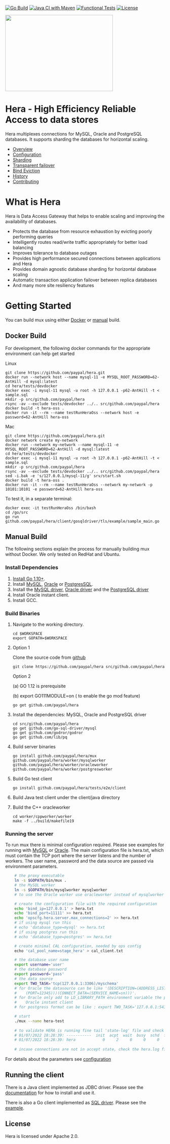 [![Go Build](https://github.com/paypal/hera/actions/workflows/go.yml/badge.svg?branch=main)](https://github.com/paypal/hera/actions/workflows/go.yml)
[![Java CI with Maven](https://github.com/paypal/hera/actions/workflows/jdbc-ci-maven.yml/badge.svg?branch=main)](https://github.com/paypal/hera/actions/workflows/jdbc-ci-maven.yml)
[![Functional Tests](https://github.com/paypal/hera/actions/workflows/manual-ft.yml/badge.svg?branch=main)](https://github.com/paypal/hera/actions/workflows/manual-ft.yml)
[![License](http://img.shields.io/:license-Apache%202-blue.svg)](http://www.apache.org/licenses/LICENSE-2.0.txt)

<img src="docs/hera.png" height="240" width="340">

# Hera - High Efficiency Reliable Access to data stores

Hera multiplexes connections for MySQL, Oracle and
PostgreSQL databases. It supports sharding the databases for horizontal scaling.

  * [Overview](docs/overview.md)
  * [Configuration](docs/configuration.md)
  * [Sharding](docs/sharding.md)
  * [Transparent failover](docs/taf.md)
  * [Bind Eviction](docs/bindevict.md)
  * [History](docs/history.md)
  * [Contributing](docs/contributing.md)

# What is Hera

Hera is Data Access Gateway that helps to enable scaling and improving the availability of databases.
* Protects the database from resource exhaustion by evicting poorly performing queries
* Intelligently routes read/write traffic appropriately for better load balancing
* Improves tolerance to database outages
* Provides high performance secured connections between applications and Hera
* Provides domain agnostic database sharding for horizontal database scaling
* Automatic transaction application failover between replica databases
* And many more site resiliency features

# Getting Started

You can build mux using either [Docker](#docker-build) or [manual](#manual-build) build.

## Docker Build

For development, the following docker commands for the appropriate environment can help get started

Linux

    git clone https://github.com/paypal/hera.git
    docker run --network host --name mysql-11 -e MYSQL_ROOT_PASSWORD=62-AntHill -d mysql:latest
    cd hera/tests/devdocker
    docker exec -i mysql-11 mysql -u root -h 127.0.0.1 -p62-AntHill -t < sample.sql
    mkdir -p src/github.com/paypal/hera
    rsync -av --exclude tests/devdocker ../.. src/github.com/paypal/hera
    docker build -t hera-oss .
    docker run -it --rm --name testRunHeraOss --network host -e password=62-AntHill hera-oss

Mac

    git clone https://github.com/paypal/hera.git
    docker network create my-network
    docker run --network my-network --name mysql-11 -e MYSQL_ROOT_PASSWORD=62-AntHill -d mysql:latest
    cd hera/tests/devdocker
    docker exec -i mysql-11 mysql -u root -h 127.0.0.1 -p62-AntHill -t < sample.sql
    mkdir -p src/github.com/paypal/hera
    rsync -av --exclude tests/devdocker ../.. src/github.com/paypal/hera
    sed -i.bak -e 's/127.0.0.1/mysql-11/g' srv/start.sh
    docker build -t hera-oss .
    docker run -it --rm --name testRunHeraOss --network my-network -p 10101:10101 -e password=62-AntHill hera-oss


To test it, in a separate terminal:

    docker exec -it testRunHeraOss /bin/bash
    cd /go/src
    go run github.com/paypal/hera/client/gosqldriver/tls/example/sample_main.go

## Manual Build

The following sections explain the process for manually building mux without Docker. We only tested on RedHat and Ubuntu.

### Install Dependencies

1.  [Install Go 1.10+](http://golang.org/doc/install).
2.  Install [MySQL](http://dev.mysql.com/downloads/mysql), [Oracle](https://www.oracle.com/index.html) or [PostgresSQL](https://www.postgresql.org/download/).
3.  Install the [MySQL driver](https://github.com/go-sql-driver/mysql), [Oracle driver](https://github.com/go-goracle/goracle) and the [PostgreSQL driver](https://github.com/lib/pq)
4.  Install Oracle instant client.
5.  Install GCC.

### Build Binaries

1.  Navigate to the working directory.
    ```
    cd $WORKSPACE
    export GOPATH=$WORKSPACE
    ```
2. Option 1

    Clone the source code from [github](https://github.com/paypal/hera)
    ```
    git clone https://github.com/paypal/hera src/github.com/paypal/hera
    ```
    Option 2

    (a) GO 1.12 is prerequisite

    (b) export GO111MODULE=on ( to enable the go mod feature)
    ```
    go get github.com/paypal/hera
    ```
3.  Install the dependencies: MySQL, Oracle and PostgreSQL driver
    ```
    cd src/github.com/paypal/hera
    go get github.com/go-sql-driver/mysql
    go get github.com/godror/godror
    go get github.com/lib/pq
    ```
4.  Build server binaries
    ```
    go install github.com/paypal/hera/mux github.com/paypal/hera/worker/mysqlworker github.com/paypal/hera/worker/oracleworker github.com/paypal/hera/worker/postgresworker
    ```
5.  Build Go test client
    ```
    go install github.com/paypal/hera/tests/e2e/client
    ```
6.  Build Java test client under the client/java directory

7.  Build the C++ oracleworker
    ```
    cd worker/cppworker/worker
    make -f ../build/makefile19
    ```
### Running the server

To run mux there is minimal configuration required. Please see examples for running with [MySQL](https://github.com/paypal/hera/tree/master/tests/e2e/srvmysql) or [Oracle](https://github.com/paypal/hera/tree/master/tests/e2e/srvoracle).
The main configuration file is hera.txt, which must contain the TCP port where the server listens and the number of workers. The user name, password and the data source are passed via environment parameters.
```bash
    # the proxy executable
    ln -s $GOPATH/bin/mux .
    # the MySQL worker
    ln -s $GOPATH/bin/mysqlworker mysqlworker
    # to use the Oracle worker use oracleworker instead of mysqlworker

    # create the configuration file with the required configuration
    echo 'bind_ip=127.0.0.1' > hera.txt
    echo 'bind_port=11111' >> hera.txt
    echo 'opscfg.hera.server.max_connections=2' >> hera.txt
    # if using mysql run this
    # echo 'database_type=mysql' >> hera.txt
    # if using postgres run this
    # echo 'database_type=postgres' >> hera.txt

    # create minimal CAL configuration, needed by ops config
    echo 'cal_pool_name=stage_hera' > cal_client.txt

    # the database user name
    export username='user'
    # the database password
    export password='pass'
    # the data source
    export TWO_TASK='tcp(127.0.0.1:3306)/myschema'
    # for Oracle the datasource can be like '(DESCRIPTION=(ADDRESS_LIST=(ADDRESS=(PROTOCOL=tcp)(HOST=hostname)
    #    (PORT=12345)))(CONNECT_DATA=(SERVICE_NAME=sn)))'.
    # for Oracle only add to LD_LIBRARY_PATH environment variable the path to the shared libraries of the
    #    Oracle instant client
    # for postgress format can be like : export TWO_TASK='127.0.0.1:5432/user?connect_timeout=60'

    # start
    ./mux --name hera-test
    
    # to validate HERA is running fine tail 'state-log' file and check 2 connections in 'acpt' state.
    # 01/07/2022 18:28:39: -----------  init  acpt  wait  busy  schd  fnsh  quce  asgn  idle  bklg  strd
    # 01/07/2022 18:28:39: hera            0     2     0     0     0     0     0     0     0     0     0
    
    # incase connections are not in accept state, check the hera.log file for errors
```    
For details about the parameters see [configuration](docs/configuration.md)

## Running the client

There is a Java client implemented as JDBC driver. Please see the [documentation](https://github.com/paypal/hera/tree/master/client/java) for how to install and use it.

There is also a Go client implemented as [SQL driver](client/gosqldriver). Please see the [example](tests/e2e/client).

## License

Hera is licensed under Apache 2.0.
